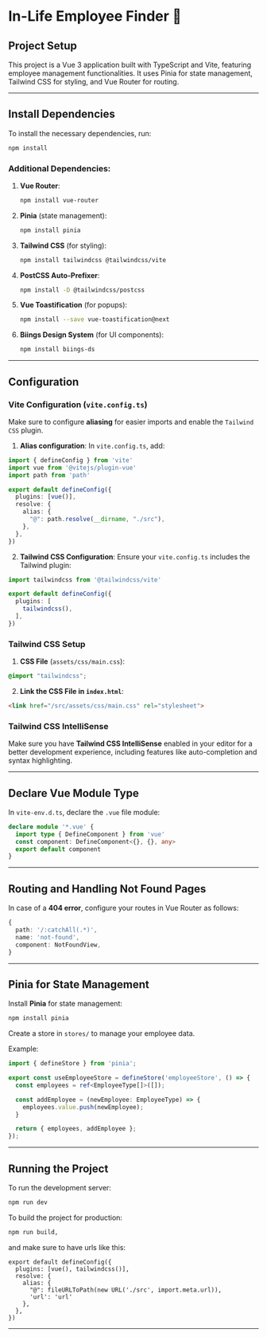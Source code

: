 # In-Life Employee Finder 🔎

## Project Setup

This project is a Vue 3 application built with TypeScript and Vite, featuring employee management functionalities. It uses Pinia for state management, Tailwind CSS for styling, and Vue Router for routing. 

---

## Install Dependencies

To install the necessary dependencies, run:

```bash
npm install
```

### Additional Dependencies:
1. **Vue Router**:
   ```bash
   npm install vue-router
   ```

2. **Pinia** (state management):
   ```bash
   npm install pinia
   ```

3. **Tailwind CSS** (for styling):
   ```bash
   npm install tailwindcss @tailwindcss/vite
   ```

4. **PostCSS Auto-Prefixer**:
   ```bash
   npm install -D @tailwindcss/postcss
   ```

5. **Vue Toastification** (for popups):
   ```bash
   npm install --save vue-toastification@next
   ```

6. **Biings Design System** (for UI components):
   ```bash
   npm install biings-ds
   ```

---

## Configuration

### Vite Configuration (`vite.config.ts`)

Make sure to configure **aliasing** for easier imports and enable the `Tailwind CSS` plugin.

1. **Alias configuration**:
In `vite.config.ts`, add:

```ts
import { defineConfig } from 'vite'
import vue from '@vitejs/plugin-vue'
import path from 'path'

export default defineConfig({
  plugins: [vue()],
  resolve: {
    alias: {
      "@": path.resolve(__dirname, "./src"),
    },
  },
})
```

2. **Tailwind CSS Configuration**:
Ensure your `vite.config.ts` includes the Tailwind plugin:

```ts
import tailwindcss from '@tailwindcss/vite'

export default defineConfig({
  plugins: [
    tailwindcss(),
  ],
})
```

### Tailwind CSS Setup

1. **CSS File** (`assets/css/main.css`):

```css
@import "tailwindcss";
```

2. **Link the CSS File in `index.html`**:

```html
<link href="/src/assets/css/main.css" rel="stylesheet">
```

### Tailwind CSS IntelliSense

Make sure you have **Tailwind CSS IntelliSense** enabled in your editor for a better development experience, including features like auto-completion and syntax highlighting.

---

## Declare Vue Module Type

In `vite-env.d.ts`, declare the `.vue` file module:

```ts
declare module '*.vue' {
  import type { DefineComponent } from 'vue'
  const component: DefineComponent<{}, {}, any>
  export default component
}
```

---

## Routing and Handling Not Found Pages

In case of a **404 error**, configure your routes in Vue Router as follows:

```ts
{
  path: '/:catchAll(.*)',
  name: 'not-found',
  component: NotFoundView,
}
```

---

## Pinia for State Management

Install **Pinia** for state management:

```bash
npm install pinia
```

Create a store in `stores/` to manage your employee data.

Example:

```ts
import { defineStore } from 'pinia';

export const useEmployeeStore = defineStore('employeeStore', () => {
  const employees = ref<EmployeeType[]>([]);

  const addEmployee = (newEmployee: EmployeeType) => {
    employees.value.push(newEmployee);
  }

  return { employees, addEmployee };
});
```

---


## Running the Project

To run the development server:

```bash
npm run dev
```

To build the project for production:

```bash
npm run build,
```
and make sure to have urls like this:

```
export default defineConfig({
  plugins: [vue(), tailwindcss()],
  resolve: {
    alias: {
      "@": fileURLToPath(new URL('./src', import.meta.url)),
      'url': 'url'
    },
  },
})
```

---
